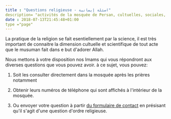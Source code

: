 ```yaml
---
title : "Questions religieuse - اسئلة إيمانية"
description= "activités de la mosquée de Persan, cultuelles, sociales, citoyennes et éducatifs"
date : 2018-07-13T21:45:48+01:00
type ="page"
---
```


La pratique de la religion se fait esentiellement par la science, il est très
important de connaitre la dimension cultuelle et scientifique de tout acte  que
le musuman fait dans e but d'adorer Allah.

Nous mettons à votre disposition nos Imams qui vous répondront aux diverses
questions que vous pouvez avoir. à ce sujet, vous pouvez:

1. Soit les consulter directement dans la mosquée après les prières notamment

2. Obtenir leurs numéros de téléphone qui sont affichés à l'intérieur de la
mosquée.

3. Ou envoyer votre question à partir [du formulaire de contact](/contact) en
présisant qu'il s'agit d'une question d'ordre religieuse.
